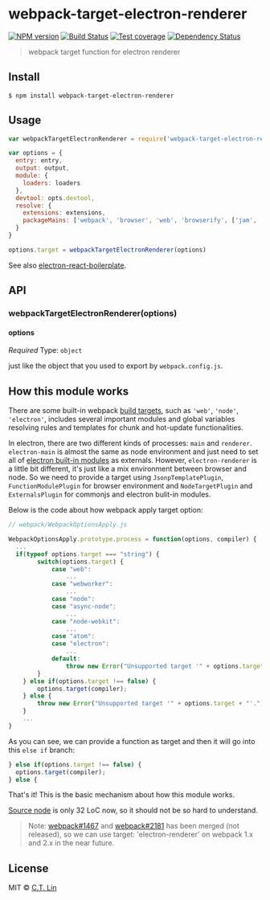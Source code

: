 # webpack-target-electron-renderer

[![NPM version][npm-image]][npm-url]
[![Build Status][travis-image]][travis-url]
[![Test coverage][coveralls-image]][coveralls-url]
[![Dependency Status][david_img]][david_site]

> webpack target function for electron renderer


## Install

```
$ npm install webpack-target-electron-renderer
```


## Usage

```js
var webpackTargetElectronRenderer = require('webpack-target-electron-renderer');

var options = {
  entry: entry,
  output: output,
  module: {
    loaders: loaders
  },
  devtool: opts.devtool,
  resolve: {
    extensions: extensions,
    packageMains: ['webpack', 'browser', 'web', 'browserify', ['jam', 'main'], 'main']
  }
}

options.target = webpackTargetElectronRenderer(options)

```

See also [electron-react-boilerplate](https://github.com/chentsulin/electron-react-boilerplate/blob/master/webpack.config.development.js).


## API

### webpackTargetElectronRenderer(options)

#### options

*Required*
Type: `object`

just like the object that you used to export by `webpack.config.js`.

## How this module works

There are some built-in webpack [build targets](http://webpack.github.io/docs/configuration.html#target), such as `'web'`, `'node'`, `'electron'`, includes several important modules and global variables resolving rules and templates for chunk and hot-update functionalities.

In electron, there are two different kinds of processes: `main` and `renderer`. `electron-main` is almost the same as node environment and just need to set all of [electron built-in modules](https://github.com/webpack/webpack/blob/3d5dc1a7bf8c7e44acb89d3f0c4b357df6a0ac0a/lib/WebpackOptionsApply.js#L122) as externals. However, `electron-renderer` is a little bit different, it's just like a mix environment between browser and node. So we need to provide a target using `JsonpTemplatePlugin`, `FunctionModulePlugin` for browser environment and `NodeTargetPlugin` and `ExternalsPlugin` for commonjs and electron bulit-in modules. 

Below is the code about how webpack apply target option:

```js
// webpack/WebpackOptionsApply.js

WebpackOptionsApply.prototype.process = function(options, compiler) {
  ...
  if(typeof options.target === "string") {
		switch(options.target) {
			case "web":
				...
			case "webworker":
				...
			case "node":
			case "async-node":
				...
			case "node-webkit":
				...
			case "atom":
			case "electron":
				...
			default:
				throw new Error("Unsupported target '" + options.target + "'.");
		}
	} else if(options.target !== false) {
		options.target(compiler);
	} else {
		throw new Error("Unsupported target '" + options.target + "'.");
	}
	...
}

```

As you can see, we can provide a function as target and then it will go into this `else if` branch:

```js
} else if(options.target !== false) {
  options.target(compiler);
} else {
```

That's it! This is the basic 
mechanism about how this module works.

[Source node](https://github.com/chentsulin/webpack-target-electron-renderer/blob/master/index.js) is only 32 LoC now, so it should not be so hard to understand.

> Note: [webpack#1467](https://github.com/webpack/webpack/pull/1467) and [webpack#2181](https://github.com/webpack/webpack/pull/2181) has been merged (not released), so we can use target: 'electron-renderer' on webpack 1.x and 2.x in the near future.

## License

MIT © [C.T. Lin](http://webpack-target-electron-renderer)

[npm-image]: https://badge.fury.io/js/webpack-target-electron-renderer.svg
[npm-url]: https://npmjs.org/package/webpack-target-electron-renderer
[travis-image]: https://travis-ci.org/chentsulin/webpack-target-electron-renderer.svg
[travis-url]: https://travis-ci.org/chentsulin/webpack-target-electron-renderer
[coveralls-image]: https://coveralls.io/repos/chentsulin/webpack-target-electron-renderer/badge.svg?branch=master&service=github
[coveralls-url]: https://coveralls.io/r/chentsulin/webpack-target-electron-renderer?branch=master
[david_img]: https://david-dm.org/chentsulin/webpack-target-electron-renderer.svg
[david_site]: https://david-dm.org/chentsulin/webpack-target-electron-renderer

